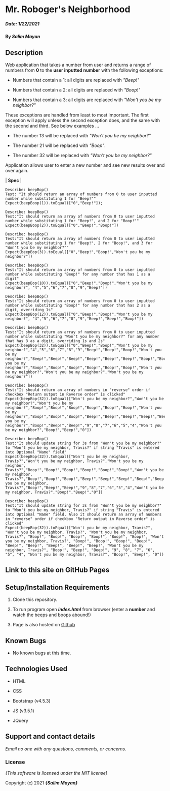 # Mr. Roboger's Neighborhood

##### Date: **1/22/2021**

#### By **_Salim Mayan_**

## Description

Web application that takes a number from user and returns a range of numbers from **0** to the **user inputted number** with the following exceptions:

- Numbers that contain a 1: all digits are replaced with _"Beep!"_

- Numbers that contain a 2: all digits are replaced with _"Boop!"_

- Numbers that contain a 3: all digits are replaced with _"Won't you be my neighbor?"_

These exceptions are handled from least to most important. The first exception will apply unless the second exception does, and the same with the second and third. See below examples ...

- The number 13 will be replaced with _"Won't you be my neighbor?"_

- The number 21 will be replaced with _"Boop"_.

- The number 32 will be replaced with _"Won't you be my neighbor?"_

Application allows user to enter a new number and see new results over and over again.

| **Spec** |
```
Describe: beepBop()
Test: "It should return an array of numbers from 0 to user inputted number while substituting 1 for "Beep!""
Expect(beepBoop(1)).toEqual(["0","Beep!"]);

Describe: beepBop()
Test:"It should return an array of numbers from 0 to user inputted number while substituting 1 for "Beep!", and 2 for "Boop!"" 
Expect(beepBoop(2)).toEqual(["0","Beep!","Boop!"])

Describe: beepBop()
Test:"It should return an array of numbers from 0 to user inputted number while substituting 1 for "Beep!", 2 for "Boop!", and 3 for "Won't you be my neighbor?""
Expect(beepBop(3)).toEqual(["0","Beep!","Boop!","Won't you be my neighbor?"])

Describe: beepBop()
Test:"It should return an array of numbers from 0 to user inputted number while substituting "Beep!" for any number that has 1 as a digit"
Expect(beepBop(10)).toEqual(["0","Beep!","Boop!","Won't you be my neighbor?", "4","5","6","7","8","9","Beep!"])

Describe: beepBop()
Test:"It should return an array of numbers from 0 to user inputted number while substituting "Boop!" for any number that has 2 as a digit, overriding 1s"
Expect(beepBop(12)).toEqual(["0","Beep!","Boop!","Won't you be my neighbor?", "4","5","6","7","8","9","Beep!","Beep!","Boop!"])

Describe: beepBop()
Test:"It should return an array of numbers from 0 to user inputted number while substituting "Won't you be my neighbor?" for any number that has 3 as a digit, overriding 1s and 2s"
Expect(beepBop(32)).toEqual(["0","Beep!","Boop!","Won't you be my neighbor?","4","5","6","7","8","9","Beep!","Beep!","Boop!","Won't you be my neighbor?","Beep!","Beep!","Beep!","Beep!","Beep!","Beep!","Boop!","Boop!","Boop!","Won't you be my neighbor?","Boop!","Boop!","Boop!","Boop!","Boop!","Boop!","Won't you be my neighbor?","Won't you be my neighbor?","Won't you be my neighbor?"])

Describe: beepBop()
Test:"It should return an array of numbers in "reverse" order if checkbox "Return output in Reverse order" is clicked"
Expect(beepBop(32)).toEqual(["Won't you be my neighbor?","Won't you be my neighbor?","Won't you be my neighbor?","Boop!","Boop!","Boop!","Boop!","Boop!","Boop!","Won't you be my neighbor?","Boop!","Boop!","Boop!","Beep!","Beep!","Beep!","Beep!","Beep!","Beep!","Won't you be my neighbor?","Boop!","Beep!","Beep!","9","8","7","6","5","4","Won't you be my neighbor?","Boop!","Beep!","0"])

Describe: beepBop()
Test:"It should update string for 3s from "Won't you be my neighbor?" to "Won't you be my neighbor, Travis?" if string "Travis" is entered into Optional "Name" field"
Expect(beepBop(32)).toEqual(["Won't you be my neighbor, Travis?","Won't you be my neighbor, Travis?","Won't you be my neighbor, Travis?","Boop!","Boop!","Boop!","Boop!","Boop!","Boop!","Won't you be my neighbor, Travis?","Boop!","Boop!","Boop!","Beep!","Beep!","Beep!","Beep!","Beep!","Beep!","Won't you be my neighbor, Travis?","Boop!","Beep!","Beep!","9","8","7","6","5","4","Won't you be my neighbor, Travis?","Boop!","Beep!","0"])

Describe: beepBop()
Test:"It should update string for 3s from "Won't you be my neighbor?" to "Won't you be my neighbor, Travis?" if string "Travis" is entered into Optional "Name" field. Also it should return an array of numbers in "reverse" order if checkbox "Return output in Reverse order" is clicked"
Expect(beepBop(32)).toEqual(["Won't you be my neighbor, Travis?", "Won't you be my neighbor, Travis?", "Won't you be my neighbor, Travis?", "Boop!", "Boop!", "Boop!", "Boop!", "Boop!", "Boop!", "Won't you be my neighbor, Travis?", "Boop!", "Boop!", "Boop!", "Beep!", "Beep!", "Beep!", "Beep!", "Beep!", "Beep!", "Won't you be my neighbor, Travis?", "Boop!", "Beep!", "Beep!", "9", "8", "7", "6", "5", "4", "Won't you be my neighbor, Travis?", "Boop!", "Beep!", "0"])
```
## Link to this site on GitHub Pages

## Setup/Installation Requirements

1. Clone this repository.

2. To run program open **_index.html_** from browser (enter a **number** and watch the beeps and boops abound!)

3. Page is also hosted on [Github](https://rekjal.github.io/Robogers_Neighborhood_E2_WW3)

## Known Bugs

* No known bugs at this time.

## Technologies Used

* HTML

* CSS

* Bootstrap (v4.5.3)

* JS (v3.5.1)

* JQuery

## Support and contact details

_Email no one with any questions, comments, or concerns._

### License

*{This software is licensed under the MIT license}*

Copyright (c) 2021 **_{Salim Mayan}_**